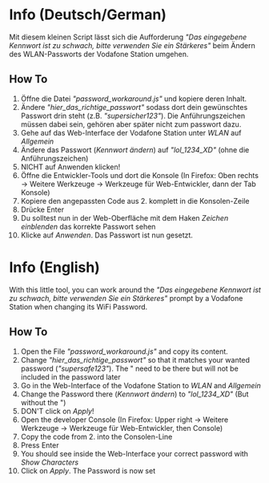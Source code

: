 # Info (Deutsch/German)

Mit diesem kleinen Script lässt sich die Aufforderung _"Das eingegebene Kennwort ist zu schwach, bitte verwenden Sie ein Stärkeres"_ beim Ändern des WLAN-Passworts der Vodafone Station umgehen.

## How To

1. Öffne die Datei _"password_workaround.js"_ und kopiere deren Inhalt.
2. Ändere _"hier_das_richtige_passwort"_ sodass dort dein gewünschtes Passwort drin steht (z.B. _"supersicher123"_). Die Anführungszeichen müssen dabei sein, gehören aber später nicht zum passwort dazu.
3. Gehe auf das Web-Interface der Vodafone Station unter _WLAN_ auf _Allgemein_
4. Ändere das Passwort (_Kennwort ändern_) auf _"lol_1234_XD"_ (ohne die Anführungszeichen)
5. NICHT auf Anwenden klicken!
6. Öffne die Entwickler-Tools und dort die Konsole (In Firefox: Oben rechts -> Weitere Werkzeuge -> Werkzeuge für Web-Entwickler, dann der Tab Konsole)
7. Kopiere den angepassten Code aus 2. komplett in die Konsolen-Zeile
8. Drücke Enter
9. Du solltest nun in der Web-Oberfläche mit dem Haken _Zeichen einblenden_ das korrekte Passwort sehen
10. Klicke auf _Anwenden_. Das Passwort ist nun gesetzt.

# Info (English)

With this little tool, you can work around the _"Das eingegebene Kennwort ist zu schwach, bitte verwenden Sie ein Stärkeres"_ prompt by a Vodafone Station when changing its WiFi Password.

## How To

1. Open the File _"password_workaround.js"_ and copy its content.
2. Change _"hier_das_richtige_passwort"_ so that it matches your wanted password (_"supersafe123"_). The " need to be there but will not be included in the password later
3. Go in the Web-Interface of the Vodafone Station to _WLAN_ and _Allgemein_
4. Change the Password there (_Kennwort ändern_) to _"lol_1234_XD"_ (But without the ")
5. DON'T click on _Apply_!
6. Open the developer Console (In Firefox: Upper right -> Weitere Werkzeuge -> Werkzeuge für Web-Entwickler, then Console)
7. Copy the code from 2. into the Consolen-Line
8. Press Enter
9. You should see inside the Web-Interface your correct password with _Show Characters_
10. Click on _Apply_. The Password is now set
